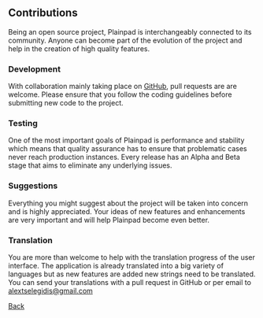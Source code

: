## Contributions 

Being an open source project, Plainpad is interchangeably connected to its community. Anyone can become part of the 
evolution of the project and help in the creation of high quality features.

### Development 

With collaboration mainly taking place on [GitHub](https://github.com/alextselegidis/plainpad), pull requests are
are welcome. Please ensure that you follow the coding guidelines before submitting new code to the project.  

### Testing 

One of the most important goals of Plainpad is performance and stability which means that quality assurance has to 
ensure that problematic cases never reach production instances. Every release has an Alpha and Beta stage that aims 
to eliminate any underlying issues.  

### Suggestions 

Everything you might suggest about the project will be taken into concern and is highly appreciated. Your ideas of new 
features and enhancements are very important and will help Plainpad become even better. 

### Translation 

You are more than welcome to help with the translation progress of the user interface. The application is already 
translated into a big variety of languages but as new features are added new strings need to be translated. You can 
send your translations with a pull request in GitHub or per email 
to [alextselegidis@gmail.com](mailto:alextselegidis@gmail.com)

[Back](readme.md)
